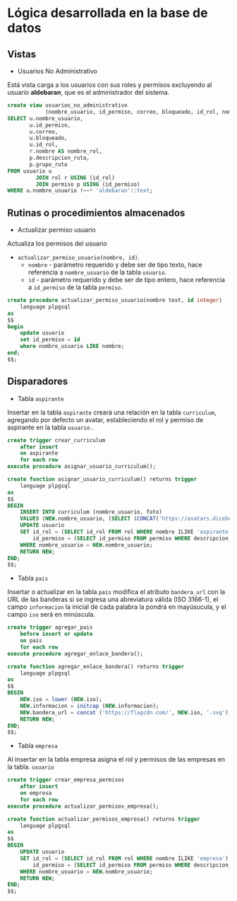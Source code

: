 # Lógica desarrollada en la base de datos

## Vistas

* Usuarios No Administrativo

Está vista carga a los usuarios con sus roles y permisos excluyendo al usuario **aldebaran**, que es el administrador del sistema.

```sql
create view usuarios_no_administrativo
            (nombre_usuario, id_permiso, correo, bloqueado, id_rol, nombre_rol, descripcion_ruta, grupo_ruta) as
SELECT u.nombre_usuario,
       u.id_permiso,
       u.correo,
       u.bloqueado,
       u.id_rol,
       r.nombre AS nombre_rol,
       p.descripcion_ruta,
       p.grupo_ruta
FROM usuario u
         JOIN rol r USING (id_rol)
         JOIN permiso p USING (id_permiso)
WHERE u.nombre_usuario !~~* 'aldebaran'::text;
```

## Rutinas o procedimientos almacenados

* Actualizar permiso usuario

Actualiza los permisos del usuario

- `actualizar_permiso_usuario(nombre, id)`.
   - `nombre` - parámetro requerido y debe ser de tipo texto, hace referencia a `nombre_usuario` de la tabla `usuario`.
   - `id` - parámetro requerido y debe ser de tipo entero, hace referencia a `id_permiso` de la tabla `permiso`.


```sql
create procedure actualizar_permiso_usuario(nombre text, id integer)
    language plpgsql
as
$$
begin
    update usuario
    set id_permiso = id
    where nombre_usuario LIKE nombre;
end;
$$;
```


## Disparadores

* Tabla `aspirante`

Insertar en la tabla `aspirante` creará una relación en la tabla `curriculum`, agregando por defecto un avatar, estableciendo el rol y permiso de aspirante en la tabla `usuario` .

```sql
create trigger crear_curriculum
    after insert
    on aspirante
    for each row
execute procedure asignar_usuario_curriculum();
```

```sql
create function asignar_usuario_curriculum() returns trigger
    language plpgsql
as
$$
BEGIN
    INSERT INTO curriculum (nombre_usuario, foto)
    VALUES (NEW.nombre_usuario, (SELECT (CONCAT('https://avatars.dicebear.com/api/human/', (SELECT md5(random()::text) || '.svg')))));
    UPDATE usuario 
    SET id_rol = (SELECT id_rol FROM rol WHERE nombre ILIKE 'aspirante') ,
        id_permiso = (SELECT id_permiso FROM permiso WHERE descripcion_ruta ILIKE 'rutas base aspirante.')
    WHERE nombre_usuario = NEW.nombre_usuario;
    RETURN NEW;
END;
$$;
```

* Tabla `pais`

Insertar o actualizar en la tabla `pais` modifica el atributo `bandera_url` con la URL de las banderas si se ingresa una abreviatura válida (ISO 3166-1), el campo `informacion` la inicial de cada palabra la pondrá en mayúsucula, y el campo `iso` será en minúscula.

```sql
create trigger agregar_pais
    before insert or update
    on pais
    for each row
execute procedure agregar_enlace_bandera();
```

```sql
create function agregar_enlace_bandera() returns trigger
    language plpgsql
as
$$
BEGIN
    NEW.iso = lower (NEW.iso);
    NEW.informacion = initcap (NEW.informacion);
    NEW.bandera_url = concat ('https://flagcdn.com/', NEW.iso, '.svg');
    RETURN NEW;
END;
$$;
```

* Tabla `empresa`

Al insertar en la tabla empresa asigna el rol y permisos de las empresas en la tabla. `usuario`

```sql
create trigger crear_empresa_permisos
    after insert
    on empresa
    for each row
execute procedure actualizar_permisos_empresa();
```

```sql
create function actualizar_permisos_empresa() returns trigger
    language plpgsql
as
$$
BEGIN
    UPDATE usuario
    SET id_rol = (SELECT id_rol FROM rol WHERE nombre ILIKE 'empresa') ,
        id_permiso = (SELECT id_permiso FROM permiso WHERE descripcion_ruta ILIKE 'rutas base empresa.')
    WHERE nombre_usuario = NEW.nombre_usuario;
    RETURN NEW;
END;
$$;
```
